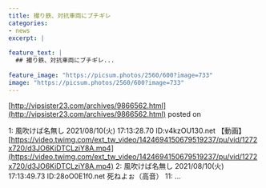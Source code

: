 ```yaml
---
title: 撮り鉄、対抗車両にブチギレ
categories:
- news
excerpt: |
  
feature_text: |
  ## 撮り鉄、対抗車両にブチギレ...
  
feature_image: "https://picsum.photos/2560/600?image=733"
image: "https://picsum.photos/2560/600?image=733"
---
```


[http://vipsister23.com/archives/9866562.html](http://vipsister23.com/archives/9866562.html)
posted on 

<!--more-->

1: 風吹けば名無し 2021/08/10(火) 17:13:28.70 ID:v4kzOU130.net 【動画】[https://video.twimg.com/ext_tw_video/1424694150679519237/pu/vid/1272x720/d3JO6KiDTCLziY8A.mp4](https://video.twimg.com/ext_tw_video/1424694150679519237/pu/vid/1272x720/d3JO6KiDTCLziY8A.mp4) 2: 風吹けば名無し 2021/08/10(火) 17:13:49.73 ID:28oO0E1f0.net 死ねよぉ（高音） 11: ...
